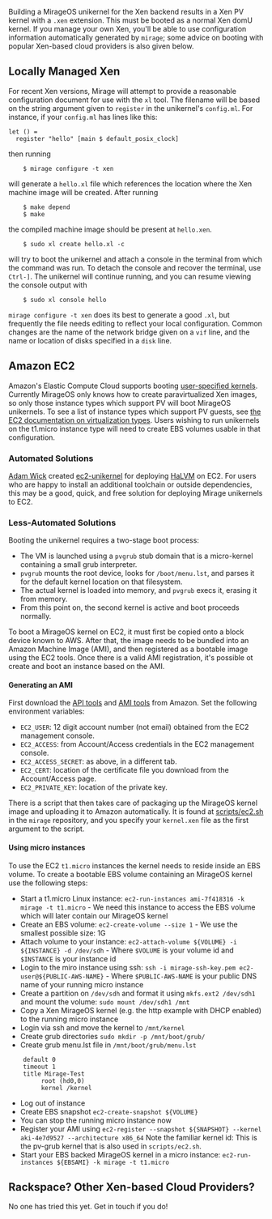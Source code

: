 Building a MirageOS unikernel for the Xen backend results in a Xen PV kernel with a `.xen` extension. This must be booted as a normal Xen domU kernel.  If you manage your own Xen, you'll be able to use configuration information automatically generated by `mirage`; some advice on booting with popular Xen-based cloud providers is also given below.

## Locally Managed Xen

For recent Xen versions, Mirage will attempt to provide a reasonable configuration document for use with the `xl` tool.  The filename will be based on the string argument given to `register` in the unikernel's `config.ml`.  For instance, if your `config.ml` has lines like this:

```
let () =
  register "hello" [main $ default_posix_clock]
```

then running

```
    $ mirage configure -t xen
```

will generate a `hello.xl` file which references the location where the Xen machine image will be created.  After running

```
    $ make depend
    $ make
```

the compiled machine image should be present at `hello.xen`.

```
    $ sudo xl create hello.xl -c
```

will try to boot the unikernel and attach a console in the terminal from which the command was run.  To detach the console and recover the terminal, use `Ctrl-]`.  The unikernel will continue running, and you can resume viewing the console output with

```
    $ sudo xl console hello
```

`mirage configure -t xen` does its best to generate a good `.xl`, but frequently the file needs editing to reflect your local configuration.  Common changes are the name of the network bridge given on a `vif` line, and the name or location of disks specified in a `disk` line.

## Amazon EC2

Amazon's Elastic Compute Cloud supports booting [user-specified kernels](http://ec2-downloads.s3.amazonaws.com/user_specified_kernels.pdf).  Currently MirageOS only knows how to create paravirtualized Xen images, so only those instance types which support PV will boot MirageOS unikernels.  To see a list of instance types which support PV guests, see [the EC2 documentation on virtualization types](http://docs.aws.amazon.com/AWSEC2/latest/UserGuide/virtualization_types.html).  Users wishing to run unikernels on the t1.micro instance type will need to create EBS volumes usable in that configuration.

### Automated Solutions

[Adam Wick](https://github.com/acwpdx) created [ec2-unikernel](https://github.com/GaloisInc/ec2-unikernel) for deploying [HaLVM](https://galois.com/project/halvm) on EC2.  For users who are happy to install an additional toolchain or outside dependencies, this may be a good, quick, and free solution for deploying Mirage unikernels to EC2.

### Less-Automated Solutions

Booting the unikernel requires a two-stage boot process:

* The VM is launched using a `pvgrub` stub domain that is a micro-kernel containing a small grub interpreter.
* `pvgrub` mounts the root device, looks for `/boot/menu.lst`, and parses it for the default kernel location on that filesystem.
* The actual kernel is loaded into memory, and `pvgrub` execs it, erasing it from memory.
* From this point on, the second kernel is active and boot proceeds normally.

To boot a MirageOS kernel on EC2, it must first be copied onto a block device known to AWS. After that, the image needs to be bundled into an Amazon Machine Image (AMI), and then registered as a bootable image using the EC2 tools.  Once there is a valid AMI registration, it's possible ot create and boot an instance based on the AMI.

#### Generating an AMI

First download the [API tools](http://aws.amazon.com/developertools/351) and [AMI tools](http://s3.amazonaws.com/ec2-downloads/ec2-ami-tools.zip) from Amazon.
Set the following environment variables:

* `EC2_USER`: 12 digit account number (not email) obtained from the EC2 management console.
* `EC2_ACCESS`: from Account/Access credentials in the EC2 management console.
* `EC2_ACCESS_SECRET`: as above, in a different tab.
* `EC2_CERT`: location of the certificate file you download from the Account/Access page.
* `EC2_PRIVATE_KEY`: location of the private key.

There is a script that then takes care of packaging up the MirageOS kernel image and uploading it to Amazon automatically.
It is found at [scripts/ec2.sh](https://raw.githubusercontent.com/mirage/mirage/master/scripts/ec2.sh) in the `mirage` repository, and you specify your `kernel.xen` file as the first argument to the script.

#### Using micro instances

To use the EC2 `t1.micro` instances the kernel needs to reside inside an EBS volume. To create a bootable EBS volume containing an MirageOS kernel use the following steps:

* Start a t1.micro Linux instance: `ec2-run-instances ami-7f418316 -k mirage -t t1.micro` - We need this instance to access the EBS volume which will later contain our MirageOS kernel
* Create an EBS volume: `ec2-create-volume --size 1` - We use the smallest possible size: 1G
* Attach volume to your instance: `ec2-attach-volume ${VOLUME} -i ${INSTANCE} -d /dev/sdh` - Where `$VOLUME` is your volume id and `$INSTANCE` is your instance id
* Login to the miro instance using ssh: `ssh -i mirage-ssh-key.pem ec2-user@${PUBLIC-AWS-NAME}` - Where `$PUBLIC-AWS-NAME` is your public DNS name of your running micro instance
* Create a partition on `/dev/sdh` and format it using `mkfs.ext2 /dev/sdh1` and mount the volume: `sudo mount /dev/sdh1 /mnt`
* Copy a Xen MirageOS kernel (e.g. the http example with DHCP enabled) to the running micro instance
* Login via ssh and move the kernel to `/mnt/kernel`
* Create grub directories `sudo mkdir -p /mnt/boot/grub/`
* Create grub menu.lst file in `/mnt/boot/grub/menu.lst`

```
    default 0
    timeout 1
    title Mirage-Test
         root (hd0,0)
         kernel /kernel
```

* Log out of instance
* Create EBS snapshot `ec2-create-snapshot ${VOLUME}`
* You can stop the running micro instance now
* Register your AMI using `ec2-register --snapshot ${SNAPSHOT} --kernel aki-4e7d9527 --architecture x86_64` Note the familiar kernel id: This is the pv-grub kernel that is also used in `scripts/ec2.sh`.
* Start your EBS backed MirageOS kernel in a micro instance: `ec2-run-instances ${EBSAMI} -k mirage -t t1.micro`

## Rackspace?  Other Xen-based Cloud Providers?

No one has tried this yet. Get in touch if you do!
